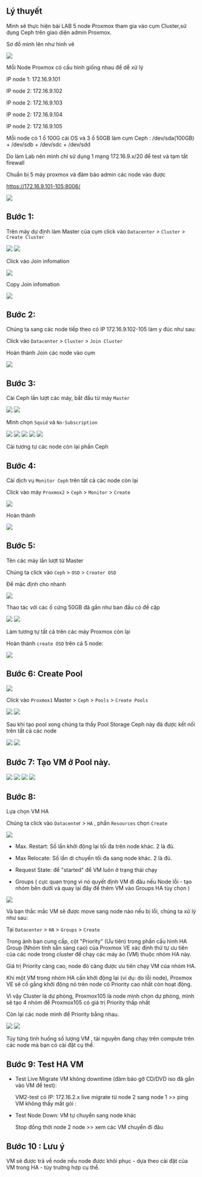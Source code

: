 ## Lý thuyết

Mình sẽ thực hiện bài LAB 5 node Proxmox tham gia vào cụm Cluster,sử dụng Ceph trên giao diện admin Proxmox.

Sơ đồ mình lên như hình vẽ

  <img src="proxmoximages/Screenshot_115.png">

Mỗi Node Proxmox có cấu hình giống nhau để dễ xử lý

IP node 1: 172.16.9.101

IP node 2: 172.16.9.102

IP node 2: 172.16.9.103

IP node 2: 172.16.9.104

IP node 2: 172.16.9.105

Mỗi node có 1 ổ 100G cài OS và 3 ổ 50GB làm cụm Ceph : /dev/sda(100GB) + /dev/sdb + /dev/sdc + /dev/sdd

Do làm Lab nên mình chỉ sử dụng 1 mạng 172.16.9.x/20 để test và tạm tắt firewall

Chuẩn bị 5 máy proxmox và đảm bảo admin các node vào được

https://172.16.9.101-105:8006/

  <img src="proxmoximages/Screenshot_116.png">

## Bước 1: 

Trên máy dự định làm Master của cụm click vào ``Datacenter`` > ``Cluster`` > ``Create Cluster``

  <img src="proxmoximages/Screenshot_117.png">

  <img src="proxmoximages/Screenshot_118.png">

Click vào Join infomation

  <img src="proxmoximages/Screenshot_119.png">

Copy Join infomation

  <img src="proxmoximages/Screenshot_121.png">

## Bước 2: 

Chúng ta sang các node tiếp theo có IP 172.16.9.102-105 làm y đúc như sau:

 Click vào ``Datacenter`` > ``Cluster`` > ``Join Cluster``

Hoàn thành Join các node vào cụm

  <img src="proxmoximages/Screenshot_122.png">

## Bước 3:

Cài Ceph lần lượt các máy, bắt đầu từ máy ``Master``

  <img src="proxmoximages/Screenshot_123.png">

  <img src="proxmoximages/Screenshot_124.png">

Mình chọn ``Squid`` và ``No-Subscription``

  <img src="proxmoximages/Screenshot_125.png">

  <img src="proxmoximages/Screenshot_126.png">

  <img src="proxmoximages/Screenshot_127.png">

  <img src="proxmoximages/Screenshot_128.png">

  <img src="proxmoximages/Screenshot_129.png">

Cài tương tự các node còn lại phần Ceph

## Bước 4:

Cài dịch vụ ``Monitor Ceph`` trên tất cả các node còn lại

Click vào máy ``Proxmox2`` > ``Ceph`` > ``Monitor`` > ``Create``

  <img src="proxmoximages/Screenshot_131.png">

Hoàn thành

  <img src="proxmoximages/Screenshot_132.png">

## Bước 5:

Tên các máy lần lượt từ Master 

Chúng ta click vào ``Ceph`` > ``OSD`` > ``Creater OSD``

Để mặc định cho nhanh

  <img src="proxmoximages/Screenshot_133.png">

Thao tác với các ổ cứng 50GB đã gắn như ban đầu có đề cập

  <img src="proxmoximages/Screenshot_134.png">

  <img src="proxmoximages/Screenshot_135.png">

Làm tương tự tất cả trên các máy Proxmox còn lại

Hoàn thành ``create OSD`` trên cả 5 node:

  <img src="proxmoximages/Screenshot_136.png">

## Bước 6: Create Pool

  <img src="proxmoximages/Screenshot_137.png">

Click vào ``Proxmox1`` Master  > ``Ceph`` > ``Pools`` > ``Create Pools``

  <img src="proxmoximages/Screenshot_138.png">

  <img src="proxmoximages/Screenshot_139.png">

Sau khi tạo pool xong chúng ta thấy Pool Storage Ceph này đã được kết nối trên tất cả các node

  <img src="proxmoximages/Screenshot_139.png">

  <img src="proxmoximages/Screenshot_140.png">

## Bước 7: Tạo VM ở Pool này.

  <img src="proxmoximages/Screenshot_141.png">

  <img src="proxmoximages/Screenshot_142.png">

  <img src="proxmoximages/Screenshot_143.png">

  <img src="proxmoximages/Screenshot_144.png">

## Bước 8: 

Lựa chọn VM HA

Chúng ta click vào ``Datacente``r > ``HA`` , phần ``Resources`` chọn ``Create``

  <img src="proxmoximages/Screenshot_145.png">

  + Max. Restart: Số lần khởi động lại tối đa trên node khác. 2 là đủ.
  + Max Relocate: Số lần di chuyển tối đa sang node khác. 2 là đủ.
  + Request State: để "started" để VM luôn ở trạng thái chạy

  + Groups ( cực quan trọng vì nó quyết định VM đi đâu nếu Node lỗi - tạo nhóm bên dưới và quay lại đây để thêm VM vào Groups HA tùy chọn )

  <img src="proxmoximages/Screenshot_151.png">

Và bạn thắc mắc VM sẽ được move sang node nào nếu bị lỗi, chúng ta xử lý như sau:

Tại ``Datacenter`` > ``HA`` > ``Groups`` > ``Create``

Trong ảnh bạn cung cấp, cột "Priority" (Ưu tiên) trong phần cấu hình HA Group (Nhóm tính sẵn sàng cao) của Proxmox VE xác định thứ tự ưu tiên của các node trong cluster để chạy các máy ảo (VM) thuộc nhóm HA này.

Giá trị Priority càng cao, node đó càng được ưu tiên chạy VM của nhóm HA.

Khi một VM trong nhóm HA cần khởi động lại (ví dụ: do lỗi node), Proxmox VE sẽ cố gắng khởi động nó trên node có Priority cao nhất còn hoạt động.

Vì vậy Cluster là dự phòng, Proxmox105 là node mình chọn dự phòng, mình sẽ tạo 4 nhóm để Proxmox105 có giá trị Priority thấp nhất

Còn lại các node mình để Priority bằng nhau.

  <img src="proxmoximages/Screenshot_153.png">

  <img src="proxmoximages/Screenshot_152.png">

Tùy từng tình huống số lượng VM , tài nguyên đang chạy trên compute trên các node mà bạn có cài đặt cụ thể.

## Bước 9: Test HA VM

- Test Live Migrate VM không downtime (đảm bảo gỡ CD/DVD iso đã gắn vào VM để test):

    VM2-test có IP: 172.16.2.x live migrate từ node 2 sang node 1 >> ping VM không thấy mất gói :

- Test Node Down: VM tự chuyển sang node khác 

    Stop đồng thời node 2 node >> xem các VM chuyển đi đâu

## Bước 10 : Lưu ý

VM sẽ được trả về node nếu node được khôi phục - dựa theo cài đặt của VM trong HA - tùy trường hợp cụ thể.
